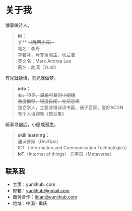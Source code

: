 # 关于我

馀事做诗人。

> **id：**  
> 李** ~~（陇西李氏）~~  
> 笔名：李丹  
> 字若冰，号寒蓠阁主、秋兰君  
> 英文名：Mark Andrea Lee  
> 网名：韵漓（Yunli）  

有光就读诗，无光就做梦。

> **info：**  
> ~~女，18岁，温柔可爱的小姐姐~~  
> ~~重度抑郁、轻度自闭、社交恐惧~~  
> 独立学人，主要涉猎诗词书画、诸子百家，爱好ACGN  
> 有个人诗词集《猗兰集》  

前事寻幽远，小隐成孤绝。

> **skill learning：**  
> 迪沃普斯（DevOps）  
> ICT（Information and Communication Technologies）  
> **IoT**（Internet of things）
> 元宇宙（Metaverse）  

## 联系我

- 主页：yunlihub. com
- 邮箱：yunlihub@gmail.com
- 商务合作：lidan@yunlihub.com
- 地址：中国 · 重庆